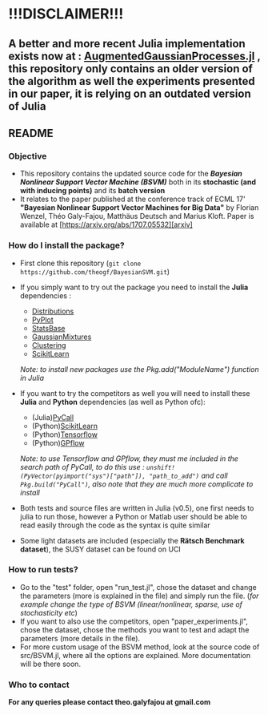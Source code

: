 # !!!DISCLAIMER!!! #
##  A better and more recent Julia implementation exists now at : [AugmentedGaussianProcesses.jl](https://github.com/theogf/AugmentedGaussianProcesses.jl) , this repository only contains an older version of the algorithm as well the experiments presented in our paper, it is relying on an outdated version of Julia

## README ##


### Objective ###

* This repository contains the updated source code for the ***Bayesian Nonlinear Support Vector Machine (BSVM)*** both in its **stochastic (and with inducing points)** and its **batch version**
* It relates to the paper published at the conference track of ECML 17' __"Bayesian Nonlinear Support Vector Machines for Big Data"__ by Florian Wenzel, Théo Galy-Fajou, Matthäus Deutsch and Marius Kloft. Paper is available at [https://arxiv.org/abs/1707.05532][arxiv]

### How do I install the package? ###

* First clone this repository (`git clone https://github.com/theogf/BayesianSVM.git`)
* If you simply want to try out the package you need to install the **Julia** dependencies :
    - [Distributions][dist]
    - [PyPlot][pyplot]
    - [StatsBase][statsbase]
    - [GaussianMixtures][gaussm]
    - [Clustering][clustering]
    - [ScikitLearn][scikitjl]
    
    *Note: to install new packages use the Pkg.add("ModuleName") function in Julia*
* If you want to try the competitors as well you will need to install these **Julia** and **Python** dependencies (as well as Python ofc): 
    * (Julia)[PyCall][pycall]
    * (Python)[ScikitLearn][scikit]
    * (Python)[Tensorflow][tflow]
    * (Python)[GPflow][gpflow]
    
    *Note: to use Tensorflow and GPflow, they must me included in the search path of PyCall, to do this use : `unshift!(PyVector(pyimport("sys")["path"]), "path_to_add")` and call `Pkg.build("PyCall")`, also note that they are much more complicate to install*
* Both tests and source files are written in Julia (v0.5), one first needs to julia to run those, however a Python or Matlab user should be able to read easily through the code as the syntax is quite similar
* Some light datasets are included (especially the **Rätsch Benchmark dataset**), the SUSY dataset can be found on UCI
### How to run tests? ###

* Go to the "test" folder, open "run_test.jl", chose the dataset and change the parameters (more is explained in the file) and simply run the file. (*for example change the type of BSVM (linear/nonlinear, sparse, use of stochasticity etc*)
* If you want to also use the competitors, open "paper_experiments.jl", chose the dataset, chose the methods you want to test and adapt the parameters (more details in the file).
* For more custom usage of the BSVM method, look at the source code of src/BSVM.jl, where all the options are explained. More documentation will be there soon.

### Who to contact ###

**For any queries please contact theo.galyfajou at gmail.com**

   [arxiv]: <https://arxiv.org/abs/1707.05532>
   [dist]: <https://github.com/JuliaStats/Distributions.jl>
   [pyplot]: <https://github.com/JuliaPy/PyPlot.jl>
   [pycall]:<https://github.com/JuliaPy/PyCall.jl>
   [statsbase]:<https://github.com/JuliaStats/StatsBase.jl>
   [gaussm]:<https://github.com/davidavdav/GaussianMixtures.jl>
   [clustering]:<https://github.com/JuliaStats/Clustering.jl>
   [scikitjl]:<https://github.com/cstjean/ScikitLearn.jl>
   [scikit]:<http://scikit-learn.org/stable/>
   [tflow]:<https://www.tensorflow.org/>
   [gpflow]:<https://github.com/GPflow/GPflow>
